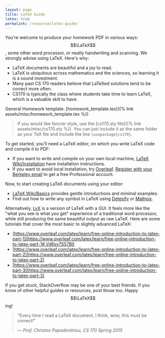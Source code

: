 ```yaml
---
layout: page
title: LaTeX Guide
latex: true
permalink: /resourceslatex-guide/
---
```


You're welcome to produce your homework PDF in various ways: $$\LaTeX$$, some other word processor, or neatly handwriting and scanning. We strongly advise using LaTeX. Here's why:

*   LaTeX documents are beautiful and a joy to read.
*   LaTeX is ubiquitous across mathematics and the sciences, so learning it is a sound investment.
*   Many past CS 170 readers believe that LaTeXed solutions tend to be correct more often.
*   CS170 is typically the class where students take time to learn LaTeX, which is a valuable skill to have.

General Homework template: [homework_template.tex]({% link assets/misc/homework_template.tex %}) 

> If you would like fancier style, use the [cs170.sty file]({% link assets/misc/cs170.sty %}). You can just include it as the same folder as your TeX file and include the line `\usepackage{cs170}`.

To get started, you'll need a LaTeX editor, on which you write LaTeX code and compile it to PDF:

*   If you want to write and compile on your own local machine, [LaTeX Wiki/Installation](http://en.wikibooks.org/wiki/LaTeX/Installation) have installation instructions.
*   If you want to avoid local installation, try [Overleaf](https://www.overleaf.com/). [Register with your Berkeley email](https://www.overleaf.com/edu/berkeley) to get a free Professional account.

Now, to start creating LaTeX documents using your editor:

*   [LaTeX Wiki/Basics](http://en.wikibooks.org/wiki/LaTeX/Basics) provides gentle introductions and minimal examples.
*   Find out how to write any symbol in LaTeX using [Detexify](http://detexify.kirelabs.org/classify.html) or [Mathpix](https://mathpix.com/).

Alternatively, [LyX](http://www.lyx.org/Home) is a version of LaTeX with a GUI. It feels more like the "what you see is what you get" experience of a traditional word processor, while still producing the same beautiful output as raw LaTeX. Here are some tutorials that cover the most basic to slightly advanced LaTeX:

*   [https://www.overleaf.com/latex/learn/free-online-introduction-to-latex-part-1](https://www.overleaf.com/latex/learn/free-online-introduction-to-latex-part-1#.Vd6sv7S57BI)
*   [https://www.overleaf.com/latex/learn/free-online-introduction-to-latex-part-2](https://www.overleaf.com/latex/learn/free-online-introduction-to-latex-part-2)
*   [https://www.overleaf.com/latex/learn/free-online-introduction-to-latex-part-3](https://www.overleaf.com/latex/learn/free-online-introduction-to-latex-part-3)

If you get stuck, StackOverflow may be one of your best friends. If you know of other helpful guides or resources, post those too. Happy $$\LaTeX$$ing! 

> "Every time I read a LaTeX document, I think, wow, this must be correct!" 
> 
> _&mdash; Prof. Christos Papadimitriou, CS 170 Spring 2015_

